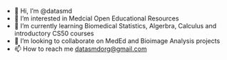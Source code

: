 - 👋 Hi, I’m @datasmd
- 👀 I’m interested in Medcial Open Educational Resources
- 🌱 I’m currently learning Biomedical Statistics, Algerbra, Calculus and introductory CS50 courses
- 💞️ I’m looking to collaborate on MedEd and Bioimage Analysis projects
- 📫 How to reach me datasmdorg@gmail.com

<!---
datasmd/datasmd is a ✨ special ✨ repository because its `README.md` (this file) appears on your GitHub profile.
You can click the Preview link to take a look at your changes.
--->
